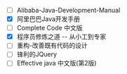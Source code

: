 
- [ ] Alibaba-Java-Development-Manual
- [x] 阿里巴巴Java开发手册
- [ ] Complete Code 中文版
- [x] 程序员修炼之道 -- 从小工到专家 
- [ ] 重构-改善既有代码的设计
- [ ] 锋利的JQuery
- [ ] Effective java 中文版(第2版)
